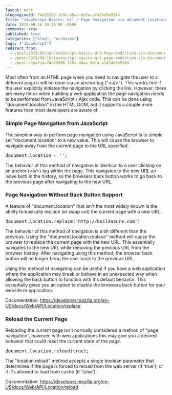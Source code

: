 ```yaml
---
layout: post
blogengineid: 74ed3208-1e9a-48aa-8dfa-af424e5e9164
title: "JavaScript Basics: Url / Page Navigation via document.location"
date: 2015-09-16 19:15:00 -0500
comments: true
published: true
categories: ["blog", "archives"]
tags: ["JavaScript"]
redirect_from: 
  - /post/2015/09/16/JavaScript-Basics-Url-Page-Rediction-via-document-location
  - /post/2015/09/16/javascript-basics-url-page-rediction-via-document-location
  - /post.aspx?id=74ed3208-1e9a-48aa-8dfa-af424e5e9164
---
```

<!-- more -->

Most often from an HTML page when you need to navigate the user to a different page it will be done via an anchor tag ("&lt;a/&gt;"). This works fine if the user explicitly initiates the navigation by clicking the link. However, there are many times when building a web application the page navigation needs to be performed from JavaScript / Ajax code. This can be done using "document.location" in the HTML DOM, but it supports a couple more features than most developers are aware of.
<h3>Simple Page Navigation from JavaScript</h3>

The simplest way to perform page navigation using JavaScript is to simple set "document.location" to a new value. This will cause the browser to navigate away from the current page to the URL specified.
<pre class="brush: js; first-line: 1; tab-size: 4; toolbar: false; ">document.location = '';</pre>

The behavior of this method of navigation is identical to a user clicking on an anchor (&lt;a/&gt;) tag within the page. This navigates to the new URL an leave both in the history, so the browsers back button works to go back to the previous page after navigating to the new URL.
<h3>Page Navigation Without Back Button Support</h3>

A feature of "document.location" that isn't the most widely known is the ability to basically replace (or swap out) the current page with a new URL.
<pre class="brush: js; first-line: 1; tab-size: 4; toolbar: false; ">document.location.replace('http://buildazure.com')</pre>

The behavior of this method of navigation is a bit different than the previous. Using the "document.location.replace" method will cause the browser to replace the current page with the new URL. This essentially navigates to the new URL while removing the previous URL from the browser history. After navigating using this method, the browser back button will no longer bring the user back to the previous URL.

Using this method of navigating can be useful if you have a web application where the application may break or behave in an unexpected way when allowing the back button to function with it's default behavior. This essentially gives you an option to disable the browsers back button for your website or application.

Documentation: <a href="https://developer.mozilla.org/en-US/docs/Web/API/Location/replace" target="_blank">https://developer.mozilla.org/en-US/docs/Web/API/Location/replace</a>
<h3>Reload the Current Page</h3>

Reloading the current page isn't normally considered a method of "page navigation", however, with web applications this may give you a desired behavior that could reset the current state of the page.
<pre class="brush: js; first-line: 1; tab-size: 4; toolbar: false; ">document.location.reload(true);</pre>

The "location.reload" method accepts a single boolean parameter that determines if the page is forced to reload from the web server (if 'true'), or if it's allowed to load from cache (if 'false').

Documentation: <a href="https://developer.mozilla.org/en-US/docs/Web/API/Location/reload" target="_blank">https://developer.mozilla.org/en-US/docs/Web/API/Location/reload</a>
